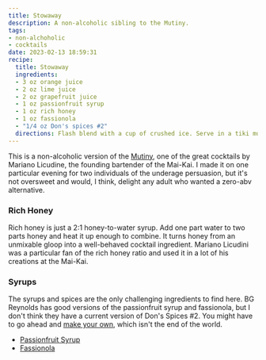 ```yaml
---
title: Stowaway
description: A non-alcoholic sibling to the Mutiny.
tags:
- non-alchoholic
- cocktails
date: 2023-02-13 18:59:31
recipe:
  title: Stowaway
  ingredients:
  - 3 oz orange juice
  - 2 oz lime juice
  - 2 oz grapefruit juice
  - 1 oz passionfruit syrup
  - 1 oz rich honey
  - 1 oz fassionola
  - "1/4 oz Don's spices #2"
  directions: Flash blend with a cup of crushed ice. Serve in a tiki mug, ideally one that's nautically themed.
---
```


This is a non-alcoholic version of the [Mutiny](http://www.slammie.com/atomicgrog/blog/2012/04/13/mai-kai-cocktail-review-the-mutiny-is-a-worthy-foe-in-the-battle-of-the-tropical-titans/), one of the great cocktails by Mariano Licudine, the founding bartender of the Mai-Kai. I made it on one particular evening for two individuals of the underage persuasion, but it's not oversweet and would, I think, delight any adult who wanted a zero-abv alternative.

### Rich Honey

Rich honey is just a 2:1 honey-to-water syrup. Add one part water to two parts honey and heat it up enough to combine. It turns honey from an unmixable gloop into a well-behaved cocktail ingredient. Mariano Licudini was a particular fan of the rich honey ratio and used it in a lot of his creations at the Mai-Kai.

### Syrups

The syrups and spices are the only challenging ingredients to find here. BG Reynolds has good versions of the passionfruit syrup and fassionola, but I don't think they have a current version of Don's Spices #2. You might have to go ahead and [make your own](https://thelosttikilounge.com/ingredients/dons-secret-recipes/), which isn't the end of the world.

* [Passionfruit Syrup](https://bgreynolds.com/products/passion-fruit-tropical-cocktail-syrup?variant=16057991692401)
* [Fassionola](https://bgreynolds.com/products/red-fassionola)
